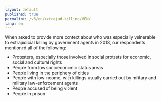 ```yaml
---
layout: default
published: true
permalink: /v3/en/extrajud-killing/VEN/
lang: en
---
```


When asked to provide more context about who was especially vulnerable to extrajudicial killing by government agents in 2018, our respondents mentioned all of the following:
-	Protesters, especially those involved in social protests for economic, social and cultural rights
-	People from low socioeconomic status areas
-	People living in the periphery of cities
-	People with low income, with killings usually carried out by military and military law-enforcement agents
-	People accused of being violent
-	People in prison

